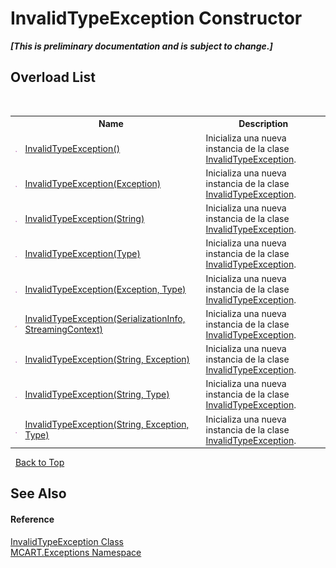 # InvalidTypeException Constructor 
 _**\[This is preliminary documentation and is subject to change.\]**_


## Overload List
&nbsp;<table><tr><th></th><th>Name</th><th>Description</th></tr><tr><td>![Public method](media/pubmethod.gif "Public method")</td><td><a href="92a44e7d-c44f-99fd-0348-e28860b84227">InvalidTypeException()</a></td><td>
Inicializa una nueva instancia de la clase <a href="d3237f73-936e-7ac2-c631-1ec211d9a535">InvalidTypeException</a>.</td></tr><tr><td>![Public method](media/pubmethod.gif "Public method")</td><td><a href="75ee74cf-a0c2-e7b0-7151-ef3faae5decd">InvalidTypeException(Exception)</a></td><td>
Inicializa una nueva instancia de la clase <a href="d3237f73-936e-7ac2-c631-1ec211d9a535">InvalidTypeException</a>.</td></tr><tr><td>![Public method](media/pubmethod.gif "Public method")</td><td><a href="a364296a-0c5d-0d28-50f5-13ae13825231">InvalidTypeException(String)</a></td><td>
Inicializa una nueva instancia de la clase <a href="d3237f73-936e-7ac2-c631-1ec211d9a535">InvalidTypeException</a>.</td></tr><tr><td>![Public method](media/pubmethod.gif "Public method")</td><td><a href="4ff6f3b1-35c1-c440-3907-75bcca7f3435">InvalidTypeException(Type)</a></td><td>
Inicializa una nueva instancia de la clase <a href="d3237f73-936e-7ac2-c631-1ec211d9a535">InvalidTypeException</a>.</td></tr><tr><td>![Public method](media/pubmethod.gif "Public method")</td><td><a href="ca709362-e614-1de9-0dff-92d98debde94">InvalidTypeException(Exception, Type)</a></td><td>
Inicializa una nueva instancia de la clase <a href="d3237f73-936e-7ac2-c631-1ec211d9a535">InvalidTypeException</a>.</td></tr><tr><td>![Protected method](media/protmethod.gif "Protected method")</td><td><a href="8fb40aa0-4e9b-a802-fde2-684197dd438a">InvalidTypeException(SerializationInfo, StreamingContext)</a></td><td>
Inicializa una nueva instancia de la clase <a href="d3237f73-936e-7ac2-c631-1ec211d9a535">InvalidTypeException</a>.</td></tr><tr><td>![Public method](media/pubmethod.gif "Public method")</td><td><a href="22761304-ec08-1e73-5cce-b9c5787ddcda">InvalidTypeException(String, Exception)</a></td><td>
Inicializa una nueva instancia de la clase <a href="d3237f73-936e-7ac2-c631-1ec211d9a535">InvalidTypeException</a>.</td></tr><tr><td>![Public method](media/pubmethod.gif "Public method")</td><td><a href="6e081e62-3c86-6418-91ab-04a36ff392cb">InvalidTypeException(String, Type)</a></td><td>
Inicializa una nueva instancia de la clase <a href="d3237f73-936e-7ac2-c631-1ec211d9a535">InvalidTypeException</a>.</td></tr><tr><td>![Public method](media/pubmethod.gif "Public method")</td><td><a href="d32eaad3-6075-9ec6-9390-343a186f5fed">InvalidTypeException(String, Exception, Type)</a></td><td>
Inicializa una nueva instancia de la clase <a href="d3237f73-936e-7ac2-c631-1ec211d9a535">InvalidTypeException</a>.</td></tr></table>&nbsp;
<a href="#invalidtypeexception-constructor">Back to Top</a>

## See Also


#### Reference
<a href="d3237f73-936e-7ac2-c631-1ec211d9a535">InvalidTypeException Class</a><br /><a href="36e6166c-cb29-ee06-1b8a-ebc61fae7b0a">MCART.Exceptions Namespace</a><br />
